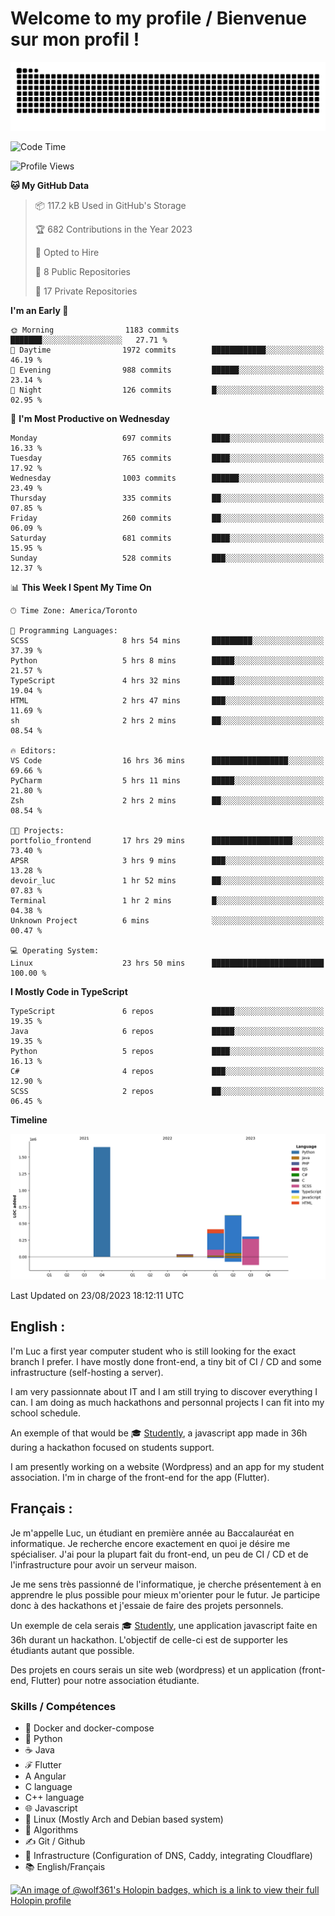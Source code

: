 # Welcome to my profile / Bienvenue sur mon profil !

![snake gif](https://github.com/wolf-361/wolf-361/blob/output/github-contribution-grid-snake.svg)

<!--START_SECTION:waka-->
![Code Time](http://img.shields.io/badge/Code%20Time-285%20hrs%2025%20mins-blue)

![Profile Views](http://img.shields.io/badge/Profile%20Views-0-blue)

**🐱 My GitHub Data** 

> 📦 117.2 kB Used in GitHub's Storage 
 > 
> 🏆 682 Contributions in the Year 2023
 > 
> 💼 Opted to Hire
 > 
> 📜 8 Public Repositories 
 > 
> 🔑 17 Private Repositories 
 > 
**I'm an Early 🐤** 

```text
🌞 Morning                1183 commits        ███████░░░░░░░░░░░░░░░░░░   27.71 % 
🌆 Daytime                1972 commits        ████████████░░░░░░░░░░░░░   46.19 % 
🌃 Evening                988 commits         ██████░░░░░░░░░░░░░░░░░░░   23.14 % 
🌙 Night                  126 commits         █░░░░░░░░░░░░░░░░░░░░░░░░   02.95 % 
```
📅 **I'm Most Productive on Wednesday** 

```text
Monday                   697 commits         ████░░░░░░░░░░░░░░░░░░░░░   16.33 % 
Tuesday                  765 commits         ████░░░░░░░░░░░░░░░░░░░░░   17.92 % 
Wednesday                1003 commits        ██████░░░░░░░░░░░░░░░░░░░   23.49 % 
Thursday                 335 commits         ██░░░░░░░░░░░░░░░░░░░░░░░   07.85 % 
Friday                   260 commits         ██░░░░░░░░░░░░░░░░░░░░░░░   06.09 % 
Saturday                 681 commits         ████░░░░░░░░░░░░░░░░░░░░░   15.95 % 
Sunday                   528 commits         ███░░░░░░░░░░░░░░░░░░░░░░   12.37 % 
```


📊 **This Week I Spent My Time On** 

```text
🕑︎ Time Zone: America/Toronto

💬 Programming Languages: 
SCSS                     8 hrs 54 mins       █████████░░░░░░░░░░░░░░░░   37.39 % 
Python                   5 hrs 8 mins        █████░░░░░░░░░░░░░░░░░░░░   21.57 % 
TypeScript               4 hrs 32 mins       █████░░░░░░░░░░░░░░░░░░░░   19.04 % 
HTML                     2 hrs 47 mins       ███░░░░░░░░░░░░░░░░░░░░░░   11.69 % 
sh                       2 hrs 2 mins        ██░░░░░░░░░░░░░░░░░░░░░░░   08.54 % 

🔥 Editors: 
VS Code                  16 hrs 36 mins      █████████████████░░░░░░░░   69.66 % 
PyCharm                  5 hrs 11 mins       █████░░░░░░░░░░░░░░░░░░░░   21.80 % 
Zsh                      2 hrs 2 mins        ██░░░░░░░░░░░░░░░░░░░░░░░   08.54 % 

🐱‍💻 Projects: 
portfolio_frontend       17 hrs 29 mins      ██████████████████░░░░░░░   73.40 % 
APSR                     3 hrs 9 mins        ███░░░░░░░░░░░░░░░░░░░░░░   13.28 % 
devoir_luc               1 hr 52 mins        ██░░░░░░░░░░░░░░░░░░░░░░░   07.83 % 
Terminal                 1 hr 2 mins         █░░░░░░░░░░░░░░░░░░░░░░░░   04.38 % 
Unknown Project          6 mins              ░░░░░░░░░░░░░░░░░░░░░░░░░   00.47 % 

💻 Operating System: 
Linux                    23 hrs 50 mins      █████████████████████████   100.00 % 
```

**I Mostly Code in TypeScript** 

```text
TypeScript               6 repos             █████░░░░░░░░░░░░░░░░░░░░   19.35 % 
Java                     6 repos             █████░░░░░░░░░░░░░░░░░░░░   19.35 % 
Python                   5 repos             ████░░░░░░░░░░░░░░░░░░░░░   16.13 % 
C#                       4 repos             ███░░░░░░░░░░░░░░░░░░░░░░   12.90 % 
SCSS                     2 repos             ██░░░░░░░░░░░░░░░░░░░░░░░   06.45 % 
```



**Timeline**

![Lines of Code chart](https://raw.githubusercontent.com/wolf-361/wolf-361/main/assets/bar_graph.png)


 Last Updated on 23/08/2023 18:12:11 UTC
<!--END_SECTION:waka-->

## English : 

I'm Luc a first year computer student who is still looking for the exact branch I prefer. I have mostly done front-end, a tiny bit of CI / CD and some infrastructure (self-hosting a server).

I am very passionnate about IT and I am still trying to discover everything I can. I am doing as much hackathons and personnal projects I can fit into my school schedule.

An exemple of that would be 🎓 [Studently](https://github.com/wolf-361/Studently-CodeJam12), a javascript app made in 36h during a hackathon focused on students support.

I am presently working on a website (Wordpress) and an app for my student association. I'm in charge of the front-end for the app (Flutter).

## Français :

Je m'appelle Luc, un étudiant en première année au Baccalauréat en informatique. Je recherche encore exactement en quoi je désire me spécialiser. J'ai pour la plupart fait du front-end, un peu de CI / CD et de l'infrastructure pour avoir un serveur maison.

Je me sens très passionné de l'informatique, je cherche présentement à en apprendre le plus possible pour mieux m'orienter pour le futur. Je participe donc à des hackathons et j'essaie de faire des projets personnels.

Un exemple de cela serais 🎓 [Studently](https://github.com/wolf-361/Studently-CodeJam12), une application javascript faite en 36h durant un hackathon. L'objectif de celle-ci est de supporter les étudiants autant que possible.

Des projets en cours serais un site web (wordpress) et un application (front-end, Flutter) pour notre association étudiante.

###  Skills / Compétences

* 🐋 Docker and docker-compose
* 🐍 Python
* ☕ Java
* ℱ Flutter
* A Angular
* C language
* C++ language
* 🌐 Javascript
* 🐧 Linux (Mostly Arch and Debian based system)
* 🧩 Algorithms
* ✍️ Git / Github
* 📜 Infrastructure (Configuration of DNS, Caddy, integrating Cloudflare)
* 📚 English/Français

[![An image of @wolf361's Holopin badges, which is a link to view their full Holopin profile](https://holopin.me/wolf361)](https://holopin.io/@wolf361)



